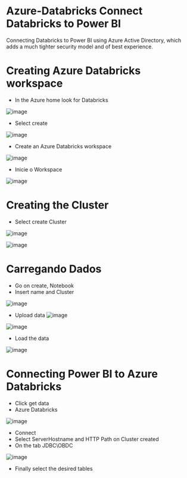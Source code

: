 # Azure-Databricks Connect Databricks to Power BI
 Connecting Databricks to Power BI using Azure Active Directory, which adds a much tighter security model and of best experience.

# Creating Azure Databricks workspace

* In the Azure home look for Databricks

![image](https://user-images.githubusercontent.com/92280659/146822105-21505ed9-75f5-43a1-8773-d26948c12ee7.png)


* Select create

![image](https://user-images.githubusercontent.com/92280659/146822260-18f4fad9-2420-4f61-b95a-e9f869850be8.png)


* Create an Azure Databricks workspace

![image](https://user-images.githubusercontent.com/92280659/146822408-7aacde3a-0152-4fbf-ab07-b526dbfe53b0.png)


* Inicie o Workspace 

![image](https://user-images.githubusercontent.com/92280659/146823030-a56346f9-d662-4612-ba67-667aa3d9a185.png)


# Creating the Cluster

* Select create Cluster

![image](https://user-images.githubusercontent.com/92280659/146823621-c0d572d3-f033-43bc-b8f3-fb3682107356.png)

![image](https://user-images.githubusercontent.com/92280659/146823912-2819b7d0-ecb7-4517-866e-c7ba647cbdea.png)

# Carregando Dados

* Go on create, Notebook
* Insert name and Cluster

![image](https://user-images.githubusercontent.com/92280659/146824220-5020d976-baa9-4309-b63a-5fe32495572e.png)

* Upload data
![image](https://user-images.githubusercontent.com/92280659/146824475-b0be64ef-eae0-4c0d-8c53-8c6a556a3883.png)

![image](https://user-images.githubusercontent.com/92280659/146824575-83381428-4240-42b7-b665-f663b4b64632.png)

* Load the data

![image](https://user-images.githubusercontent.com/92280659/146824678-86285306-997b-4f98-a904-92dbd3f6f5aa.png)

# Connecting Power BI to Azure Databricks

* Click get data
* Azure Databricks

![image](https://user-images.githubusercontent.com/92280659/146825313-0d43687f-cae5-4476-8807-eb65e23458be.png)

* Connect 
* Select ServerHostname and HTTP Path on Cluster created
* On the tab JDBC\OBDC

![image](https://user-images.githubusercontent.com/92280659/146826381-ab9da7c0-f91a-4933-9864-a61d3acdcfc4.png)

* Finally select the desired tables

